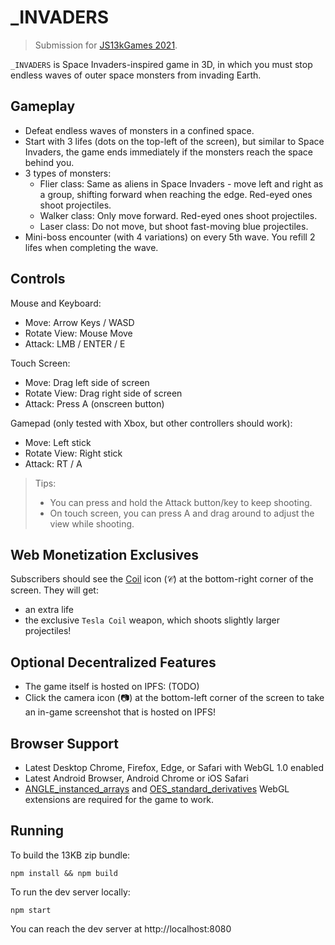 # _INVADERS

> Submission for [JS13kGames 2021](http://js13kgames.com/).

`_INVADERS` is Space Invaders-inspired game in 3D, in which you must stop endless waves of outer space monsters from invading Earth.

## Gameplay
- Defeat endless waves of monsters in a confined space.
- Start with 3 lifes (dots on the top-left of the screen), but similar to Space Invaders, the game ends immediately if the monsters reach the space behind you.
- 3 types of monsters:
  - Flier class: Same as aliens in Space Invaders - move left and right as a group, shifting forward when reaching the edge. Red-eyed ones shoot projectiles.
  - Walker class: Only move forward. Red-eyed ones shoot projectiles.
  - Laser class: Do not move, but shoot fast-moving blue projectiles.
- Mini-boss encounter (with 4 variations) on every 5th wave. You refill 2 lifes when completing the wave.

## Controls
Mouse and Keyboard:
- Move: Arrow Keys / WASD
- Rotate View: Mouse Move
- Attack: LMB / ENTER / E

Touch Screen:
- Move: Drag left side of screen
- Rotate View: Drag right side of screen
- Attack: Press A (onscreen button)

Gamepad (only tested with Xbox, but other controllers should work):
- Move: Left stick
- Rotate View: Right stick
- Attack: RT / A

> Tips:
> - You can press and hold the Attack button/key to keep shooting.
> - On touch screen, you can press A and drag around to adjust the view while shooting.

## Web Monetization Exclusives
Subscribers should see the [Coil](https://coil.com/) icon (𝒞) at the bottom-right corner of the screen. They will get:
- an extra life
- the exclusive `Tesla Coil` weapon, which shoots slightly larger projectiles!

## Optional Decentralized Features
- The game itself is hosted on IPFS: (TODO)
- Click the camera icon (📷) at the bottom-left corner of the screen to take an in-game screenshot that is hosted on IPFS!

## Browser Support
- Latest Desktop Chrome, Firefox, Edge, or Safari with WebGL 1.0 enabled
- Latest Android Browser, Android Chrome or iOS Safari
- [ANGLE_instanced_arrays](https://developer.mozilla.org/en-US/docs/Web/API/ANGLE_instanced_arrays) and [OES_standard_derivatives](https://developer.mozilla.org/en-US/docs/Web/API/OES_standard_derivatives) WebGL extensions are required for the game to work.

## Running
To build the 13KB zip bundle:

```
npm install && npm build
```

To run the dev server locally:

```
npm start
```

You can reach the dev server at http://localhost:8080
